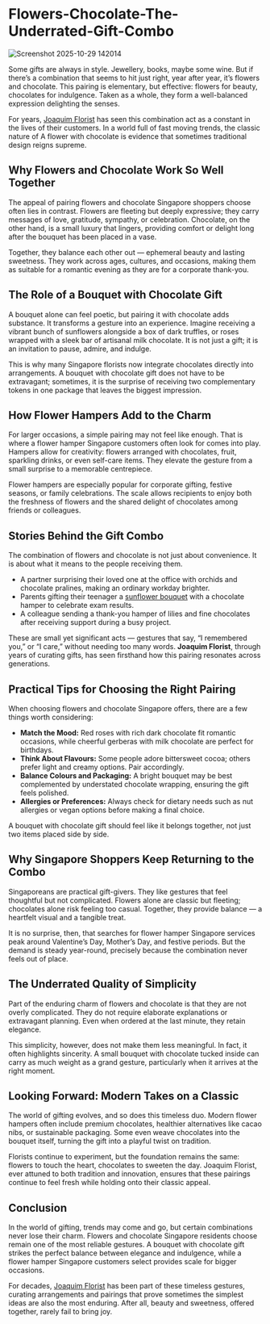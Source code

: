# Flowers-Chocolate-The-Underrated-Gift-Combo
![Screenshot 2025-10-29 142014](https://github.com/user-attachments/assets/a7912d40-9dae-43d1-a933-3fcd91487e3f)

<p>Some gifts are always in style. Jewellery, books, maybe some wine. But if there&rsquo;s a combination that seems to hit just right, year after year, it&rsquo;s flowers and chocolate. This pairing is elementary, but effective: flowers for beauty, chocolates for indulgence. Taken as a whole, they form a well-balanced expression delighting the senses.</p>
<p>For years, <a href="http://joaquimflorist.com">Joaquim Florist</a> has seen this combination act as a constant in the lives of their customers. In a world full of fast moving trends, the classic nature of A flower with chocolate is evidence that sometimes traditional design reigns supreme.</p>
<h2><strong>Why Flowers and Chocolate Work So Well Together</strong></h2>
<p>The appeal of pairing flowers and chocolate Singapore shoppers choose often lies in contrast. Flowers are fleeting but deeply expressive; they carry messages of love, gratitude, sympathy, or celebration. Chocolate, on the other hand, is a small luxury that lingers, providing comfort or delight long after the bouquet has been placed in a vase.</p>
<p>Together, they balance each other out &mdash; ephemeral beauty and lasting sweetness. They work across ages, cultures, and occasions, making them as suitable for a romantic evening as they are for a corporate thank-you.</p>
<h2><strong>The Role of a Bouquet with Chocolate Gift</strong></h2>
<p>A bouquet alone can feel poetic, but pairing it with chocolate adds substance. It transforms a gesture into an experience. Imagine receiving a vibrant bunch of sunflowers alongside a box of dark truffles, or roses wrapped with a sleek bar of artisanal milk chocolate. It is not just a gift; it is an invitation to pause, admire, and indulge.</p>
<p>This is why many Singapore florists now integrate chocolates directly into arrangements. A bouquet with chocolate gift does not have to be extravagant; sometimes, it is the surprise of receiving two complementary tokens in one package that leaves the biggest impression.</p>
<h2><strong>How Flower Hampers Add to the Charm</strong></h2>
<p>For larger occasions, a simple pairing may not feel like enough. That is where a flower hamper Singapore customers often look for comes into play. Hampers allow for creativity: flowers arranged with chocolates, fruit, sparkling drinks, or even self-care items. They elevate the gesture from a small surprise to a memorable centrepiece.</p>
<p>Flower hampers are especially popular for corporate gifting, festive seasons, or family celebrations. The scale allows recipients to enjoy both the freshness of flowers and the shared delight of chocolates among friends or colleagues.</p>
<h2><strong>Stories Behind the Gift Combo</strong></h2>
<p>The combination of flowers and chocolate is not just about convenience. It is about what it means to the people receiving them.</p>
<ul>
<li>A partner surprising their loved one at the office with orchids and chocolate pralines, making an ordinary workday brighter.<br /> </li>
<li>Parents gifting their teenager a <a href="https://joaquimflorist.com/collections/sunflower-bouquets">sunflower bouquet</a> with a chocolate hamper to celebrate exam results.<br /> </li>
<li>A colleague sending a thank-you hamper of lilies and fine chocolates after receiving support during a busy project.<br /> </li>
</ul>
<p>These are small yet significant acts &mdash; gestures that say, &ldquo;I remembered you,&rdquo; or &ldquo;I care,&rdquo; without needing too many words. <strong>Joaquim Florist</strong>, through years of curating gifts, has seen firsthand how this pairing resonates across generations.</p>
<h2><strong>Practical Tips for Choosing the Right Pairing</strong></h2>
<p>When choosing flowers and chocolate Singapore offers, there are a few things worth considering:</p>
<ul>
<li><strong>Match the Mood:</strong> Red roses with rich dark chocolate fit romantic occasions, while cheerful gerberas with milk chocolate are perfect for birthdays.<br /> </li>
<li><strong>Think About Flavours:</strong> Some people adore bittersweet cocoa; others prefer light and creamy options. Pair accordingly.<br /> </li>
<li><strong>Balance Colours and Packaging:</strong> A bright bouquet may be best complemented by understated chocolate wrapping, ensuring the gift feels polished.<br /> </li>
<li><strong>Allergies or Preferences:</strong> Always check for dietary needs such as nut allergies or vegan options before making a final choice.<br /> </li>
</ul>
<p>A bouquet with chocolate gift should feel like it belongs together, not just two items placed side by side.</p>
<h2><strong>Why Singapore Shoppers Keep Returning to the Combo</strong></h2>
<p>Singaporeans are practical gift-givers. They like gestures that feel thoughtful but not complicated. Flowers alone are classic but fleeting; chocolates alone risk feeling too casual. Together, they provide balance &mdash; a heartfelt visual and a tangible treat.</p>
<p>It is no surprise, then, that searches for flower hamper Singapore services peak around Valentine&rsquo;s Day, Mother&rsquo;s Day, and festive periods. But the demand is steady year-round, precisely because the combination never feels out of place.</p>
<h2><strong>The Underrated Quality of Simplicity</strong></h2>
<p>Part of the enduring charm of flowers and chocolate is that they are not overly complicated. They do not require elaborate explanations or extravagant planning. Even when ordered at the last minute, they retain elegance.</p>
<p>This simplicity, however, does not make them less meaningful. In fact, it often highlights sincerity. A small bouquet with chocolate tucked inside can carry as much weight as a grand gesture, particularly when it arrives at the right moment.</p>
<h2><strong>Looking Forward: Modern Takes on a Classic</strong></h2>
<p>The world of gifting evolves, and so does this timeless duo. Modern flower hampers often include premium chocolates, healthier alternatives like cacao nibs, or sustainable packaging. Some even weave chocolates into the bouquet itself, turning the gift into a playful twist on tradition.</p>
<p>Florists continue to experiment, but the foundation remains the same: flowers to touch the heart, chocolates to sweeten the day. Joaquim Florist, ever attuned to both tradition and innovation, ensures that these pairings continue to feel fresh while holding onto their classic appeal.</p>
<h2><strong>Conclusion</strong></h2>
<p>In the world of gifting, trends may come and go, but certain combinations never lose their charm. Flowers and chocolate Singapore residents choose remain one of the most reliable gestures. A bouquet with chocolate gift strikes the perfect balance between elegance and indulgence, while a flower hamper Singapore customers select provides scale for bigger occasions.</p>
<p>For decades, <a href="http://joaquimflorist.com">Joaquim Florist</a> has been part of these timeless gestures, curating arrangements and pairings that prove sometimes the simplest ideas are also the most enduring. After all, beauty and sweetness, offered together, rarely fail to bring joy.</p>
